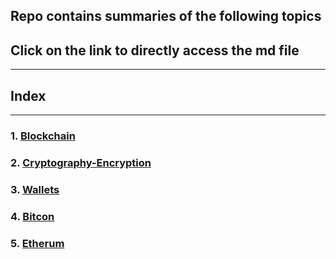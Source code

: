 ## Repo contains summaries of the following topics 
## Click on the link to directly access the md file 
----------------------------------------------------

## Index
----------------------------------------------------
### 1. [Blockchain](https://github.com/VishnuVelukutty/FinTech-Blockchain/blob/main/1-Blockchain/Blockchain.md)
### 2. [Cryptography-Encryption](https://github.com/VishnuVelukutty/FinTech-Blockchain/blob/main/1-Cryptography-Encryption/Cryptography-Encryption.md)
### 3. [Wallets](https://github.com/VishnuVelukutty/FinTech-Blockchain/blob/main/1-Wallets/Wallets.md)
### 4. [Bitcon](https://github.com/VishnuVelukutty/FinTech-Blockchain/blob/main/1-Bitcon/Bitcon.md)
### 5. [Etherum](https://github.com/VishnuVelukutty/FinTech-Blockchain/blob/main/1-Etherum/Etherum.md)
